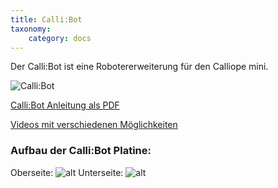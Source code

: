 ```yaml
---
title: Calli:Bot
taxonomy:
    category: docs
---
```


Der Calli:Bot ist eine Robotererweiterung für den Calliope mini.

![Calli:Bot](../../images/Callis.png)

[Calli:Bot Anleitung als PDF](../../files/Callibot_Kurzanleitung.pdf)

[Videos mit verschiedenen Möglichkeiten](https://shop.knotech.de/cat/index/sCategory/93)

### Aufbau der Calli:Bot Platine:
Oberseite:
![alt](../../images/calli1.png)
Unterseite:
![alt](../../images/calli2.png)